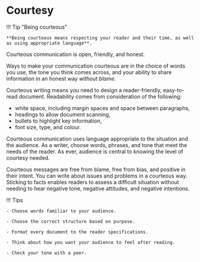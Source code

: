 # Courtesy

!!! Tip "Being courteous"

    **Being courteous means respecting your reader and their time, as well as using appropriate language**.

Courteous communication is open, friendly, and honest.

Ways to make your communication courteous are in the choice of words you use, the tone you think comes across, and your ability to share information in an honest way *without blame*.

Courteous writing means you need to design a reader-friendly, easy-to-read document. Readability comes from consideration of the following:

- white space, including margin spaces and space between paragraphs,
- headings to allow document scanning,
- bullets to highlight key information,
- font size, type, and colour.

Courteous communication uses language appropriate to the situation and the audience. As a writer, choose words, phrases, and tone that meet the needs of the reader. As ever, audience is central to knowing the level of courtesy needed.

Courteous messages are free from blame, free from bias, and positive in their intent. You can write about issues and problems in a courteous way. Sticking to facts enables readers to assess a difficult situation without needing to hear negative tone, negative attitudes, and negative intentions.

!!! Tips

    - Choose words familiar to your audience.

    - Choose the correct structure based on purpose.

    - Format every document to the reader specifications.

    - Think about how you want your audience to feel after reading.

    - Check your tone with a peer.
